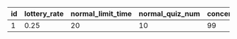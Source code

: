 |id|lottery_rate|normal_limit_time|normal_quiz_num|concentration_limit_time|concentration_quiz_limit_num|incorrect_answer_penalty_time|help_use_count_normal|help_use_count_hard|help_use_count_veryhard|limit_score|unlock_concentration_mode_score_1|unlock_concentration_mode_score_2|
| --- | --- | --- | --- | --- | --- | --- | --- | --- | --- | --- | --- | --- |
|1|0.25|20|10|99|99|5|4|3|2|9999999|30000|30000|